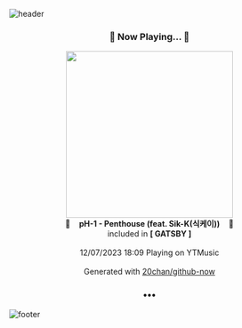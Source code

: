 ![header](https://capsule-render.vercel.app/api?type=wave&height=170&section=header&fontColor=090707&fontAlignX=45&fontAlignY=65&fontSize=100)

<h3 align="center">🎵 Now Playing... 🎵</h3>
<p align="center">
  <a href="https://music.youtube.com/watch?v=MuA6qjX6HHE">
    <img width="300" src="https://lh3.googleusercontent.com/MHs5PES7gTfcKYZL7_6n8PvVjfzKAikrFPmL6d50n4kMXawmDA7HMqQkzQ3z15TFHA589nyiUWAelgpv">
  </a>
  <br>
  🎵&nbsp&nbsp&nbsp <b>pH-1 - Penthouse (feat. Sik-K(식케이))</b> &nbsp&nbsp&nbsp🎵
  <br>
  included in <b>[ GATSBY ]</b>
  
  <br />
  <br />
  12/07/2023 18:09 Playing on YTMusic
  <br />
  <br />
  Generated with <a href="https://github.com/20chan/github-now">20chan/github-now</a>
</p>

<h3 align="center">•••</h3>

![footer](https://capsule-render.vercel.app/api?type=wave&height=150&section=footer)
